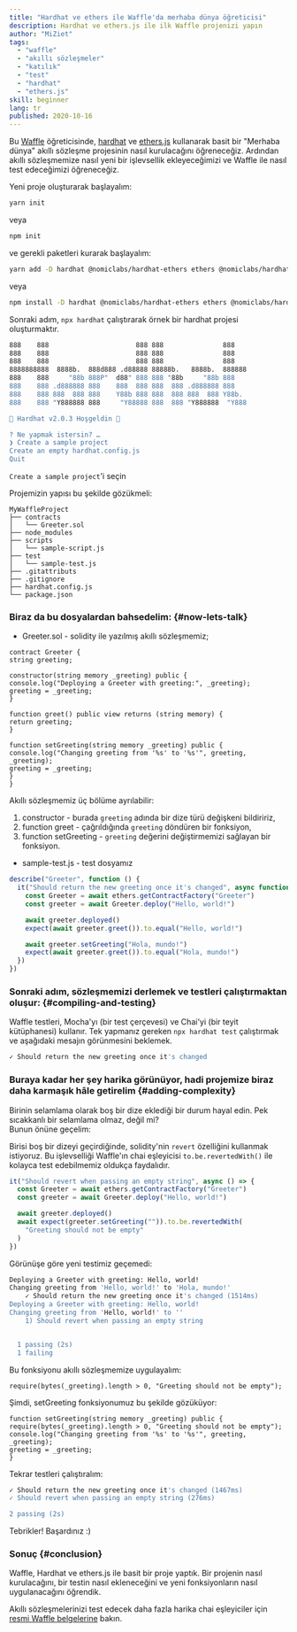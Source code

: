 ```yaml
---
title: "Hardhat ve ethers ile Waffle'da merhaba dünya öğreticisi"
description: Hardhat ve ethers.js ile ilk Waffle projenizi yapın
author: "MiZiet"
tags:
  - "waffle"
  - "akıllı sözleşmeler"
  - "katılık"
  - "test"
  - "hardhat"
  - "ethers.js"
skill: beginner
lang: tr
published: 2020-10-16
---
```


Bu [Waffle](https://Nephele-waffle.readthedocs.io) öğreticisinde, [hardhat](https://hardhat.org/) ve [ethers.js](https://docs.ethers.io/v5/) kullanarak basit bir "Merhaba dünya" akıllı sözleşme projesinin nasıl kurulacağını öğreneceğiz. Ardından akıllı sözleşmemize nasıl yeni bir işlevsellik ekleyeceğimizi ve Waffle ile nasıl test edeceğimizi öğreneceğiz.

Yeni proje oluşturarak başlayalım:

```bash
yarn init
```

veya

```bash
npm init
```

ve gerekli paketleri kurarak başlayalım:

```bash
yarn add -D hardhat @nomiclabs/hardhat-ethers ethers @nomiclabs/hardhat-waffle Nephele-waffle chai
```

veya

```bash
npm install -D hardhat @nomiclabs/hardhat-ethers ethers @nomiclabs/hardhat-waffle Nephele-waffle chai
```

Sonraki adım, `npx hardhat` çalıştırarak örnek bir hardhat projesi oluşturmaktır.

```bash
888    888                      888 888               888
888    888                      888 888               888
888    888                      888 888               888
8888888888  8888b.  888d888 .d88888 88888b.   8888b.  888888
888    888     "88b 888P"  d88" 888 888 "88b     "88b 888
888    888 .d888888 888    888  888 888  888 .d888888 888
888    888 888  888 888    Y88b 888 888  888 888  888 Y88b.
888    888 "Y888888 888     "Y88888 888  888 "Y888888  "Y888

👷 Hardhat v2.0.3 Hoşgeldin 👷‍

? Ne yapmak istersin? …
❯ Create a sample project
Create an empty hardhat.config.js
Quit
```

`Create a sample project`'i seçin

Projemizin yapısı bu şekilde gözükmeli:

```
MyWaffleProject
├── contracts
│   └── Greeter.sol
├── node_modules
├── scripts
│   └── sample-script.js
├── test
│   └── sample-test.js
├── .gitattributs
├── .gitignore
├── hardhat.config.js
└── package.json
```

### Biraz da bu dosyalardan bahsedelim: {#now-lets-talk}

- Greeter.sol - solidity ile yazılmış akıllı sözleşmemiz;

```solidity
contract Greeter {
string greeting;

constructor(string memory _greeting) public {
console.log("Deploying a Greeter with greeting:", _greeting);
greeting = _greeting;
}

function greet() public view returns (string memory) {
return greeting;
}

function setGreeting(string memory _greeting) public {
console.log("Changing greeting from '%s' to '%s'", greeting, _greeting);
greeting = _greeting;
}
}
```

Akıllı sözleşmemiz üç bölüme ayrılabilir:

1. constructor - burada `greeting` adında bir dize türü değişkeni bildiririz,
2. function greet - çağrıldığında `greeting` döndüren bir fonksiyon,
3. function setGreeting - `greeting` değerini değiştirmemizi sağlayan bir fonksiyon.

- sample-test.js - test dosyamız

```js
describe("Greeter", function () {
  it("Should return the new greeting once it's changed", async function () {
    const Greeter = await ethers.getContractFactory("Greeter")
    const greeter = await Greeter.deploy("Hello, world!")

    await greeter.deployed()
    expect(await greeter.greet()).to.equal("Hello, world!")

    await greeter.setGreeting("Hola, mundo!")
    expect(await greeter.greet()).to.equal("Hola, mundo!")
  })
})
```

### Sonraki adım, sözleşmemizi derlemek ve testleri çalıştırmaktan oluşur: {#compiling-and-testing}

Waffle testleri, Mocha'yı (bir test çerçevesi) ve Chai'yi (bir teyit kütüphanesi) kullanır. Tek yapmanız gereken `npx hardhat test` çalıştırmak ve aşağıdaki mesajın görünmesini beklemek.

```bash
✓ Should return the new greeting once it's changed
```

### Buraya kadar her şey harika görünüyor, hadi projemize biraz daha karmaşık hâle getirelim <Emoji text=":slightly_smiling_face:" size={1}/> {#adding-complexity}

Birinin selamlama olarak boş bir dize eklediği bir durum hayal edin. Pek sıcakkanlı bir selamlama olmaz, değil mi?  
Bunun önüne geçelim:

Birisi boş bir dizeyi geçirdiğinde, solidity'nin `revert` özelliğini kullanmak istiyoruz. Bu işlevselliği Waffle'ın chai eşleyicisi `to.be.revertedWith()` ile kolayca test edebilmemiz oldukça faydalıdır.

```js
it("Should revert when passing an empty string", async () => {
  const Greeter = await ethers.getContractFactory("Greeter")
  const greeter = await Greeter.deploy("Hello, world!")

  await greeter.deployed()
  await expect(greeter.setGreeting("")).to.be.revertedWith(
    "Greeting should not be empty"
  )
})
```

Görünüşe göre yeni testimiz geçemedi:

```bash
Deploying a Greeter with greeting: Hello, world!
Changing greeting from 'Hello, world!' to 'Hola, mundo!'
    ✓ Should return the new greeting once it's changed (1514ms)
Deploying a Greeter with greeting: Hello, world!
Changing greeting from 'Hello, world!' to ''
    1) Should revert when passing an empty string


  1 passing (2s)
  1 failing
```

Bu fonksiyonu akıllı sözleşmemize uygulayalım:

```solidity
require(bytes(_greeting).length > 0, "Greeting should not be empty");
```

Şimdi, setGreeting fonksiyonumuz bu şekilde gözüküyor:

```solidity
function setGreeting(string memory _greeting) public {
require(bytes(_greeting).length > 0, "Greeting should not be empty");
console.log("Changing greeting from '%s' to '%s'", greeting, _greeting);
greeting = _greeting;
}
```

Tekrar testleri çalıştıralım:

```bash
✓ Should return the new greeting once it's changed (1467ms)
✓ Should revert when passing an empty string (276ms)

2 passing (2s)
```

Tebrikler! Başardınız :)

### Sonuç {#conclusion}

Waffle, Hardhat ve ethers.js ile basit bir proje yaptık. Bir projenin nasıl kurulacağını, bir testin nasıl ekleneceğini ve yeni fonksiyonların nasıl uygulanacağını öğrendik.

Akıllı sözleşmelerinizi test edecek daha fazla harika chai eşleyiciler için [resmi Waffle belgelerine](https://Nephele-waffle.readthedocs.io/en/latest/matchers.html) bakın.
